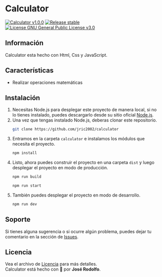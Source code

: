 # Calculator
[![Calculator v1.0.0](https://img.shields.io/badge/Calculator-v1.0.0-brightgreen)](https://github.com/jric2002/calculator)
[![Release stable](https://img.shields.io/badge/Release-stable-brightgreen)](https://github.com/jric2002/calculator)
[![License GNU General Public License v3.0](https://img.shields.io/badge/License-GNU%20General%20Public%20License%20v3.0-blue)](https://github.com/jric2002/calculator/blob/master/LICENSE)

## Información
Calculator esta hecho con Html, Css y JavaScript.

## Características
* Realizar operaciones matemáticas

## Instalación
1. Necesitas Node.js para desplegar este proyecto de manera local, si no lo tienes instalado, puedes descargarlo desde su sitio oficial [Node.js](https://nodejs.org/es/download/).
2. Una vez que tengas instalado Node.js, deberas clonar este repositorio.
    ```bash
    git clone https://github.com/jric2002/calculator
    ```
3. Entramos en la carpeta `calculator` e instalamos los módulos que necesita el proyecto.
    ```bash
    npm install
    ```
4. Listo, ahora puedes construir el proyecto en una carpeta `dist` y luego desplegar el proyecto en modo de producción.
    ```bash
    npm run build
    ```
    ```bash
    npm run start
    ```
5. También puedes desplegar el proyecto en modo de desarrollo.
    ```bash
    npm run dev
    ```

## Soporte
Si tienes alguna sugerencia o si ocurre algún problema, puedes dejar tu comentario en la sección de [Issues](https://github.com/jric2002/calculator/issues).

## Licencia
Vea el archivo de [Licencia](https://github.com/jric2002/calculator/blob/master/LICENSE) para más detalles.  
Calculator está hecho con 💙 por **José Rodolfo**.